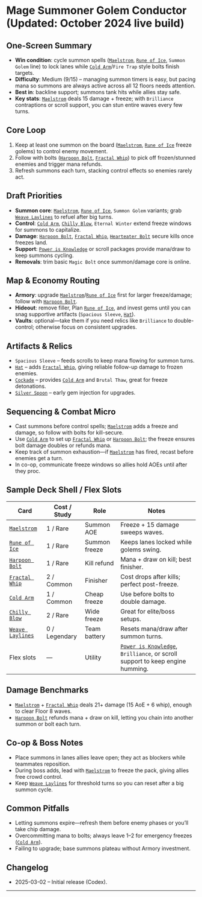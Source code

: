 # Mage Summoner Golem Conductor (Updated: October 2024 live build)

## One-Screen Summary
- **Win condition**: cycle summon spells ([`Maelstrom`][card-maelstrom], [`Rune of Ice`][card-rune-of-ice], `Summon Golem` line) to lock lanes while [`Cold Arm`][card-cold-arm]/`Fire Trap` style bolts finish targets.
- **Difficulty**: Medium (9/15) – managing summon timers is easy, but pacing mana so summons are always active across all 12 floors needs attention.
- **Best in**: backline support; summons tank hits while allies stay safe.
- **Key stats**: [`Maelstrom`][card-maelstrom] deals 15 damage + freeze; with `Brilliance` contraptions or scroll support, you can stun entire waves every few turns.

## Core Loop
1. Keep at least one summon on the board ([`Maelstrom`][card-maelstrom], [`Rune of Ice`][card-rune-of-ice] freeze golems) to control enemy movement.
2. Follow with bolts ([`Harpoon Bolt`][card-harpoon-bolt], [`Fractal Whip`][card-fractal-whip]) to pick off frozen/stunned enemies and trigger mana refunds.
3. Refresh summons each turn, stacking control effects so enemies rarely act.

## Draft Priorities
- **Summon core**: [`Maelstrom`][card-maelstrom], [`Rune of Ice`][card-rune-of-ice], `Summon Golem` variants; grab [`Weave Laylines`][card-weave-laylines] to refuel after big turns.
- **Control**: [`Cold Arm`][card-cold-arm], [`Chilly Blow`][card-chilly-blow], `Eternal Winter` extend freeze windows for summons to capitalize.
- **Damage**: [`Harpoon Bolt`][card-harpoon-bolt], [`Fractal Whip`][card-fractal-whip], [`Hearteater Bolt`][card-hearteater-bolt] secure kills once freezes land.
- **Support**: [`Power is Knowledge`][card-power-is-knowledge] or scroll packages provide mana/draw to keep summons cycling.
- **Removals**: trim basic `Magic Bolt` once summon/damage core is online.

## Map & Economy Routing
- **Armory**: upgrade [`Maelstrom`][card-maelstrom]/[`Rune of Ice`][card-rune-of-ice] first for larger freeze/damage; follow with [`Harpoon Bolt`][card-harpoon-bolt].
- **Hideout**: remove filler, Plan [`Rune of Ice`][card-rune-of-ice], and invest gems until you can snag supportive artifacts (`Spacious Sleeve`, [`Hat`][card-hat]).
- **Vaults**: optional—take them if you need relics like `Brilliance` to double-control; otherwise focus on consistent upgrades.

## Artifacts & Relics
- `Spacious Sleeve` – feeds scrolls to keep mana flowing for summon turns.
- [`Hat`][card-hat] – adds [`Fractal Whip`][card-fractal-whip], giving reliable follow-up damage to frozen enemies.
- [`Cockade`][card-cockade] – provides [`Cold Arm`][card-cold-arm] and `Brutal Thaw`, great for freeze detonations.
- [`Silver Spoon`][card-silver-spoon] – early gem injection for upgrades.

## Sequencing & Combat Micro
- Cast summons before control spells; [`Maelstrom`][card-maelstrom] adds a freeze and damage, so follow with bolts for kill-secure.
- Use [`Cold Arm`][card-cold-arm] to set up [`Fractal Whip`][card-fractal-whip] or [`Harpoon Bolt`][card-harpoon-bolt]; the freeze ensures bolt damage doubles or refunds mana.
- Keep track of summon exhaustion—if [`Maelstrom`][card-maelstrom] has fired, recast before enemies get a turn.
- In co-op, communicate freeze windows so allies hold AOEs until after they proc.

## Sample Deck Shell / Flex Slots
| Card | Cost / Study | Role | Notes |
| --- | --- | --- | --- |
| [`Maelstrom`][card-maelstrom] | 1 / Rare | Summon AOE | Freeze + 15 damage sweeps waves.
| [`Rune of Ice`][card-rune-of-ice] | 1 / Rare | Summon freeze | Keeps lanes locked while golems swing.
| [`Harpoon Bolt`][card-harpoon-bolt] | 1 / Rare | Kill refund | Mana + draw on kill; best finisher.
| [`Fractal Whip`][card-fractal-whip] | 2 / Common | Finisher | Cost drops after kills; perfect post-freeze.
| [`Cold Arm`][card-cold-arm] | 1 / Common | Cheap freeze | Use before bolts to double damage.
| [`Chilly Blow`][card-chilly-blow] | 2 / Rare | Wide freeze | Great for elite/boss setups.
| [`Weave Laylines`][card-weave-laylines] | 0 / Legendary | Team battery | Resets mana/draw after summon turns.
| Flex slots | — | Utility | [`Power is Knowledge`][card-power-is-knowledge], `Brilliance`, or scroll support to keep engine humming.

## Damage Benchmarks
- [`Maelstrom`][card-maelstrom] + [`Fractal Whip`][card-fractal-whip] deals 21+ damage (15 AoE + 6 whip), enough to clear Floor 8 waves.
- [`Harpoon Bolt`][card-harpoon-bolt] refunds mana + draw on kill, letting you chain into another summon or bolt each turn.

## Co-op & Boss Notes
- Place summons in lanes allies leave open; they act as blockers while teammates reposition.
- During boss adds, lead with [`Maelstrom`][card-maelstrom] to freeze the pack, giving allies free crowd control.
- Keep [`Weave Laylines`][card-weave-laylines] for threshold turns so you can reset after a big summon cycle.

## Common Pitfalls
- Letting summons expire—refresh them before enemy phases or you’ll take chip damage.
- Overcommitting mana to bolts; always leave 1–2 for emergency freezes ([`Cold Arm`][card-cold-arm]).
- Failing to upgrade; base summons plateau without Armory investment.

## Changelog
- 2025-03-02 – Initial release (Codex).

---

[card-maelstrom]: https://hellcard.fandom.com/wiki/Maelstrom "Maelstrom | Hellcard Wiki"
[card-rune-of-ice]: https://hellcard.fandom.com/wiki/Rune_of_Ice "Rune of Ice | Hellcard Wiki"
[card-harpoon-bolt]: https://hellcard.fandom.com/wiki/Harpoon_Bolt "Harpoon Bolt | Hellcard Wiki"
[card-fractal-whip]: https://hellcard.fandom.com/wiki/Fractal_Whip "Fractal Whip | Hellcard Wiki"
[card-weave-laylines]: https://hellcard.fandom.com/wiki/Weave_Laylines "Weave Laylines | Hellcard Wiki"
[card-cold-arm]: https://hellcard.fandom.com/wiki/Cold_Arm "Cold Arm | Hellcard Wiki"
[card-chilly-blow]: https://hellcard.fandom.com/wiki/Chilly_Blow "Chilly Blow | Hellcard Wiki"
[card-hearteater-bolt]: https://hellcard.fandom.com/wiki/Hearteater_Bolt "Hearteater Bolt | Hellcard Wiki"
[card-power-is-knowledge]: https://hellcard.fandom.com/wiki/Power_is_Knowledge "Power is Knowledge | Hellcard Wiki"
[card-locations]: https://hellcard.fandom.com/wiki/Locations "Locations | Hellcard Wiki"
[card-hat]: https://hellcard.fandom.com/wiki/Hat "Hat | Hellcard Wiki"
[card-cockade]: https://hellcard.fandom.com/wiki/Cockade "Cockade | Hellcard Wiki"
[card-silver-spoon]: https://hellcard.fandom.com/wiki/Silver_Spoon "Silver Spoon | Hellcard Wiki"
